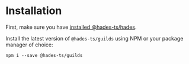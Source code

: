 # Installation

First, make sure you have [installed @hades-ts/hades](../../hades/installation).

Install the latest version of `@hades-ts/guilds` using NPM or your package manager of choice:

    npm i --save @hades-ts/guilds
